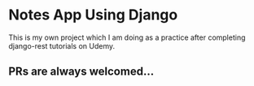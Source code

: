 # Notes App Using Django
This is my own project which I am doing as a practice after completing django-rest tutorials on Udemy.

## PRs are always welcomed...
